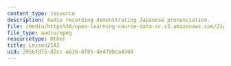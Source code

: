 ```yaml
---
content_type: resource
description: Audio recording demonstrating Japanese pronunciation.
file: /media/https%3A/open-learning-course-data-rc.s3.amazonaws.com/21g-504-japanese-iv-spring-2009/2956fd75d2cca6360f854e479bca4504_Lesson21A3.mp3
file_type: audio/mpeg
resourcetype: Other
title: Lesson21A3
uid: 2956fd75-d2cc-a636-0f85-4e479bca4504
---
```

